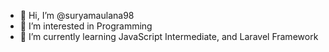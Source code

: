- 👋 Hi, I’m @suryamaulana98
- 👀 I’m interested in Programming
- 🌱 I’m currently learning JavaScript Intermediate, and Laravel Framework

<!---
suryamaulana98/suryamaulana98 is a ✨ special ✨ repository because its `README.md` (this file) appears on your GitHub profile.
You can click the Preview link to take a look at your changes.
--->
